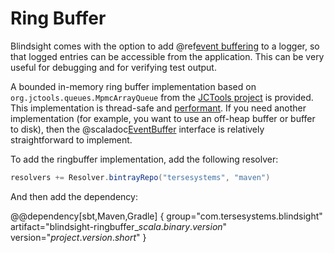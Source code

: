 # Ring Buffer

Blindsight comes with the option to add @ref[event buffering](../usage/buffer.md) to a logger, so that logged entries can be accessible from the application.  This can be very useful for debugging and for verifying test output.

A bounded in-memory ring buffer implementation based on `org.jctools.queues.MpmcArrayQueue` from the [JCTools project](https://jctools.github.io/JCTools/) is provided.  This implementation is thread-safe and [performant](http://psy-lob-saw.blogspot.com/p/lock-free-queues.html).  If you need another implementation (for example, you want to use an off-heap buffer or buffer to disk), then the @scaladoc[EventBuffer](com.tersesystems.blindsight.EventBuffer) interface is relatively straightforward to implement.

To add the ringbuffer implementation, add the following resolver:
 
```scala
resolvers += Resolver.bintrayRepo("tersesystems", "maven")
```

And then add the dependency:

@@dependency[sbt,Maven,Gradle] {
  group="com.tersesystems.blindsight"
  artifact="blindsight-ringbuffer_$scala.binary.version$"
  version="$project.version.short$"
}
